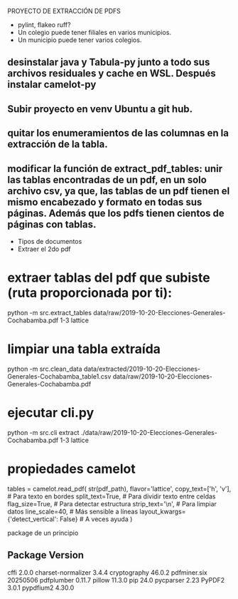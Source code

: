 PROYECTO DE EXTRACCIÓN DE PDFS
- pylint, flakeo ruff?
- Un colegio puede tener filiales en varios municipios.
- Un municipio puede tener varios colegios.
## desinstalar java y Tabula-py junto a todo sus archivos residuales y cache en WSL. Después instalar camelot-py
## Subir proyecto en venv Ubuntu a git hub.
## quitar los enumeramientos de las columnas en la extracción de la tabla.
## modificar la función de extract_pdf_tables: unir las tablas encontradas de un pdf, en un solo archivo csv, ya que, las tablas de un pdf tienen el mismo encabezado y formato en todas sus páginas. Además que los pdfs tienen cientos de páginas con tablas.
- Tipos de documentos
- Extraer el 2do pdf

# extraer tablas del pdf que subiste (ruta proporcionada por ti):
python -m src.extract_tables data/raw/2019-10-20-Elecciones-Generales-Cochabamba.pdf 1-3 lattice

# limpiar una tabla extraída
python -m src.clean_data data/extracted/2019-10-20-Elecciones-Generales-Cochabamba_table1.csv data/raw/2019-10-20-Elecciones-Generales-Cochabamba.pdf

# ejecutar cli.py
python -m src.cli extract ./data/raw/2019-10-20-Elecciones-Generales-Cochabamba.pdf 1-3 lattice

# propiedades camelot

tables = camelot.read_pdf(
    str(pdf_path),
    flavor='lattice',
    copy_text=['h', 'v'],  # Para texto en bordes
    split_text=True,       # Para dividir texto entre celdas  
    flag_size=True,        # Para detectar estructura
    strip_text='\n',       # Para limpiar datos
    line_scale=40,         # Más sensible a líneas
    layout_kwargs={'detect_vertical': False}  # A veces ayuda
)



package de un principio

Package            Version
---
cffi               2.0.0
charset-normalizer 3.4.4
cryptography       46.0.2
pdfminer.six       20250506
pdfplumber         0.11.7
pillow             11.3.0
pip                24.0
pycparser          2.23
PyPDF2             3.0.1
pypdfium2          4.30.0



